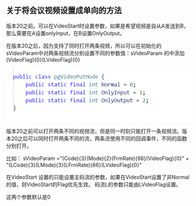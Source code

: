 ## 关于将会议视频设置成单向的方法

版本20之前。可以在VideoStart时设置参数，如果是希望视频是自从A发送到B，那么需要在A设置onlyInput，在B设置OnlyOutput。

在版本20之后，因为支持了同时打开两条视频，所以可以在初始化的sVideoParam中对两条视频流分别设置不同的参数值：sVideoParam 的中添加(VideoFlag){0}(LVideoFlag){0}

![](..\assets\cusersctkjdocumentstencent_fil.png)

版本20之前可以打开两条不同的视频流，但是同一时刻只能打开一条视频流。版本20之后可以同时打开两条不同的流，两条流使用不同的回调事件，不同的函数分别打开。

比如：  sVideoParam =&quot;(Code){3}(Mode){2}(FrmRate){66}(VideoFlag){0}&quot; +                &quot;(LCode){3}(LMode){3}(LFrmRate){66}(LVideoFlag){0}&quot;

在VideoStart 设置的只能设置主码流的参数，如果在VideoStart设置了非Normal的值，则VideoStart的Flag优先生效。 码流L的参数只能由LVideoFlag设置。

这两个参数默认是0